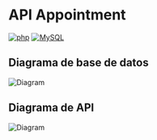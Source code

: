 # API Appointment
[![php](https://img.shields.io/badge/php-F7DF1E?style=flat-square&logo=php&logoColor=black&labelColor=F7DF1E)]()
[![MySQL](https://img.shields.io/badge/MySQL-279FDF?style=flat-square&logo=mysql&logoColor=white&labelColor=279FDF)]()
</br>
   
## Diagrama de base de datos

![Diagram](https://github.com/Adrian-REH/APIappointment/blob/main/Diagrama%20sin%20título.drawio.png)

## Diagrama de API

![Diagram](https://github.com/Adrian-REH/APIappointment/blob/main/Diagrama%20sin%20título-Página-2.drawio.png)

